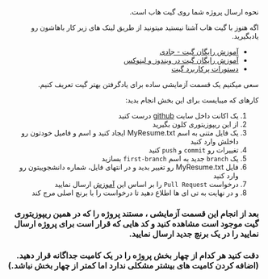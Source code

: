 <div dir="rtl" align='right'>
نحوه ارسال پروژه شما روی گیت هاب است.

اگه هنوز با گیت هاب آشنا نیستید میتونید 
از طریق لینک های زیر کار باهاشون رو یادبگیرید.

+ [آموزش رایگان گیت - جادی](https://faradars.org/courses/fvgit9609-git-github-gitlab)
+ [آموزش رایگان گیت در ویندوز و لینوکس](https://gotoclass.ir/courses/git/)
+ [دستورات پرکاربرد گیت](https://dzone.com/articles/top-20-git-commands-with-examples)

سعی میکنیم یک قسمت آزمایشی ساده برای یادگرفتن بهتر گیت تعریف کنیم.

کارهای که میبایست برای این بخش انجام بدید: 
1. یک اکانت داخل سایت [github](https://github.com/) درست کنید
2. از این ریپوزیتوری کلون بگیرید
3. یک فایل متنی به اسم MyResume.txt ایجاد کنید و اسم و فامیل خودتون رو داخلش  وارد کنید 
4. تغییرات رو `commit` و `push` کنید 
5. یک `branch` جدید به اسم `first-branch` بسازید 
6. فایل MyResume.txt  رو تغییر بدید و در  انتهای فایل، شماره دانشجوییتون رو وارد کنید 
7. درخواست `Pull Request` را بر اساس این [آموزش](https://docs.github.com/en/github/collaborating-with-pull-requests/proposing-changes-to-your-work-with-pull-requests/creating-a-pull-request) ارسال نمایید
8. و در نهایت به تی ای ها اطلاع دهید تا درخواست را با برنچ اصلی مرج کند

### بعد از انجام این قسمت آزمایشی ، مستند پروژه را که در همین ریپوزیتوری گیت موجود است مشاهده کنید و کد هایی که قرار است برای پروژه ارسال نمایید را در یک برنچ جدید ارسال   نمایید.

### دقت کنید هر کدام از چهار بخش پروژه را در یک کامیت جداگانه قرار دهید. (اضافه کردن کامیت های بیشتر مشکلی ندارد اما کمتر از چهار بخش نباشد.)   

</div>
